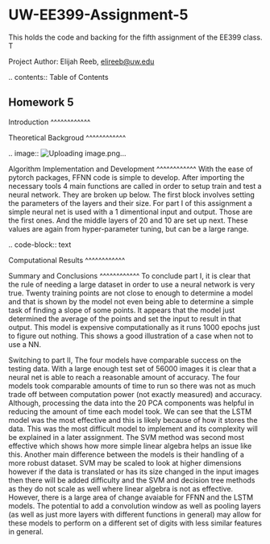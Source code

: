 UW-EE399-Assignment-5
=========
This holds the code and backing for the fifth assignment of the EE399 class. T

Project Author: Elijah Reeb, elireeb@uw.edu

.. contents:: Table of Contents

Homework 5
---------------------
Introduction
^^^^^^^^^^^^


Theoretical Backgroud
^^^^^^^^^^^^

.. image:: ![Uploading image.png…]()


Algorithm Implementation and Development
^^^^^^^^^^^^
With the ease of pytorch packages, FFNN code is simple to develop. After importing the necessary tools 4 main functions are called in order to setup train and test a neural network. They are broken up below. The first block involves setting the parameters of the layers and their size. For part I of this assignment a simple neural net is used with a 1 dimentional input and output. Those are the first ones. And the middle layers of 20 and 10 are set up next. These values are again from hyper-parameter tuning, but can be a large range. 

.. code-block:: text



Computational Results
^^^^^^^^^^^^

Summary and Conclusions
^^^^^^^^^^^^
To conclude part I, it is clear that the rule of needing a large dataset in order to use a neural network is very true. Twenty training points are not close to enough to determine a model and that is shown by the model not even being able to determine a simple task of finding a slope of some points. It appears that the model just determined the average of the points and set the input to result in that output. This model is expensive computationally as it runs 1000 epochs just to figure out nothing. This shows a good illustration of a case when not to use a NN. 

Switching to part II, The four models have comparable success on the testing data. With a large enough test set of 56000 images it is clear that a neural net is able to reach a reasonable amount of accuracy. The four models took comparable amounts of time to run so there was not as much trade off between computation power (not exactly measured) and accuracy. Although, processing the data into the 20 PCA components was helpful in reducing the amount of time each model took. We can see that the LSTM model was the most effective and this is likely because of how it stores the data. This was the most difficult model to implement and its complexity will be explained in a later assignment. The SVM method was second most effective which shows how more simple linear algebra helps an issue like this. Another main difference between the models is their handling of a more robust dataset. SVM may be scaled to look at higher dimensions however if the data is translated or has its size changed in the input images then there will be added difficulty and the SVM and decision tree methods as they do not scale as well where linear algebra is not as effective. However, there is a large area of change avaiable for FFNN and the LSTM models. The potential to add a convolution window as well as pooling layers (as well as just more layers with different functions in general) may allow for these models to perform on a different set of digits with less similar features in general. 
